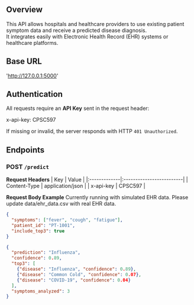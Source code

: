 ## Overview

This API allows hospitals and healthcare providers to use existing patient symptom data and receive a predicted disease diagnosis.  
It integrates easily with Electronic Health Record (EHR) systems or healthcare platforms.

## Base URL

'http://127.0.0.1:5000'

## Authentication

All requests require an **API Key** sent in the request header:

x-api-key: CPSC597

If missing or invalid, the server responds with HTTP `401 Unauthorized`.

## Endpoints

### POST `/predict`

**Request Headers**
| Key          | Value                   |
|:-------------|:-------------------------|
| Content-Type | application/json          |
| x-api-key    | CPSC597                   | 

**Request Body Example**
Currently running with simulated EHR data. Please update data/ehr_data.csv with real EHR data.

```json
{
  "symptoms": ["fever", "cough", "fatigue"],
  "patient_id": "PT-1001",
  "include_top3": true
}

{
  "prediction": "Influenza",
  "confidence": 0.89,
  "top3": [
    {"disease": "Influenza", "confidence": 0.89},
    {"disease": "Common Cold", "confidence": 0.07},
    {"disease": "COVID-19", "confidence": 0.04}
  ],
  "symptoms_analyzed": 3
}
